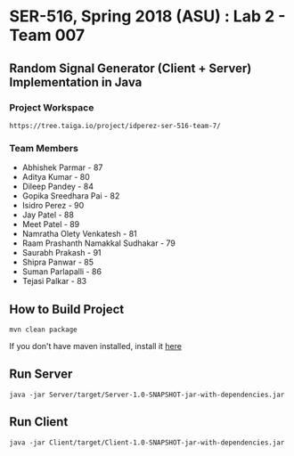 # SER-516, Spring 2018 (ASU) : Lab 2 - Team 007

## Random Signal Generator (Client + Server) Implementation in Java

### Project Workspace 

    https://tree.taiga.io/project/idperez-ser-516-team-7/

### Team Members

* Abhishek Parmar - 87
* Aditya Kumar - 80
* Dileep Pandey - 84
* Gopika Sreedhara Pai - 82
* Isidro Perez - 90
* Jay Patel - 88
* Meet Patel - 89
* Namratha Olety Venkatesh - 81
* Raam Prashanth Namakkal Sudhakar - 79
* Saurabh Prakash - 91
* Shipra Panwar - 85
* Suman Parlapalli - 86
* Tejasi Palkar - 83

## How to Build Project

    mvn clean package

If you don't have maven installed, install it [here](https://maven.apache.org/install.html)

## Run Server

    java -jar Server/target/Server-1.0-SNAPSHOT-jar-with-dependencies.jar

## Run Client

    java -jar Client/target/Client-1.0-SNAPSHOT-jar-with-dependencies.jar


